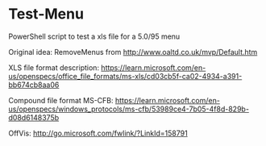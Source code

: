 # Test-Menu
PowerShell script to test a xls file for a 5.0/95 menu

Original idea: RemoveMenus from http://www.oaltd.co.uk/mvp/Default.htm

XLS file format description: https://learn.microsoft.com/en-us/openspecs/office_file_formats/ms-xls/cd03cb5f-ca02-4934-a391-bb674cb8aa06

Compound file format MS-CFB: https://learn.microsoft.com/en-us/openspecs/windows_protocols/ms-cfb/53989ce4-7b05-4f8d-829b-d08d6148375b

OffVis: http://go.microsoft.com/fwlink/?LinkId=158791
